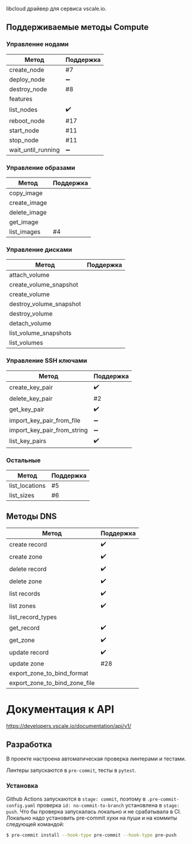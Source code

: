 libcloud драйвер для сервиса vscale.io.

## Поддерживаемые методы Compute

### Управление нодами

| Метод              | Поддержка          |
| ------------------ | ------------------ |
| create_node        | #7                 |
| deploy_node        | :heavy_minus_sign: |
| destroy_node       | #8                 |
| features           |                    |
| list_nodes         | :heavy_check_mark: |
| reboot_node        | #17                |
| start_node         | #11                |
| stop_node          | #11                |
| wait_until_running | :heavy_minus_sign: |

### Управление образами

| Метод        | Поддержка |
| ------------ | --------- |
| copy_image   |           |
| create_image |           |
| delete_image |           |
| get_image    |           |
| list_images  | #4        |

### Управление дисками

| Метод                   | Поддержка |
| ----------------------- | --------- |
| attach_volume           |           |
| create_volume_snapshot  |           |
| create_volume           |           |
| destroy_volume_snapshot |           |
| destroy_volume          |           |
| detach_volume           |           |
| list_volume_snapshots   |           |
| list_volumes            |           |

### Управление SSH ключами

| Метод                       | Поддержка          |
| --------------------------- | ------------------ |
| create_key_pair             | :heavy_check_mark: |
| delete_key_pair             | #2                 |
| get_key_pair                | :heavy_check_mark: |
| import_key_pair_from_file   | :heavy_minus_sign: |
| import_key_pair_from_string | :heavy_minus_sign: |
| list_key_pairs              | :heavy_check_mark: |

### Остальные

| Метод          | Поддержка |
| -------------- | --------- |
| list_locations | #5        |
| list_sizes     | #6        |

## Методы DNS

| Метод                         | Поддержка          |
| ----------------------------- | ------------------ |
| create record                 | :heavy_check_mark: |
| create zone                   | :heavy_check_mark: |
| delete record                 | :heavy_check_mark: |
| delete zone                   | :heavy_check_mark: |
| list records                  | :heavy_check_mark: |
| list zones                    | :heavy_check_mark: |
| list_record_types             |                    |
| get_record                    | :heavy_check_mark: |
| get_zone                      | :heavy_check_mark: |
| update record                 | :heavy_check_mark: |
| update zone                   | #28                |
| export_zone_to_bind_format    |                    |
| export_zone_to_bind_zone_file |                    |

# Документация к API

https://developers.vscale.io/documentation/api/v1/

## Разработка

В проекте настроена автоматическая проверка линтерами и тестами.

Линтеры запускаются в `pre-commit`, тесты в `pytest`.

### Установка

Github Actions запускаются в `stage: commit`, поэтому в `.pre-commit-config.yaml` проверка `id: no-commit-to-branch` установлена в `stage: push`. Что бы проверка запускалась локально и не срабатывала в CI. Локально надо установить pre-commit хуки на пуши и на коммиты следующей командой:

```bash
$ pre-commit install --hook-type pre-commit --hook-type pre-push
```
